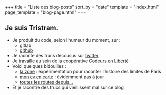 +++
title = "Liste des blog-posts"
sort_by = "date"
template = "index.html"
page_template = "blog-page.html"
+++

## Je suis Tristram.
* Je produit du code, selon l’humeur du moment, sur :
    * [gitlab](https://gitlab.com/tristramg)
    * [github](https://github.com/tristramg)
* Je raconte des trucs décousus sur [twitter](https://twitter.com/tristramg)
* Je travaille au sein de la coopérative [Codeurs en Liberté](https://www.codeursenliberte.fr/)
* Voici quelques bidouilles :
    * [la zone](https://tristramg.github.io/lazone/) : expérimentation pour raconter l’histoire des limites de Paris
    * [mon cv en carte](https://tristramg.github.io/) : évidemment pas à jour
    * [toutes les routes depuis…](https://cloud.tristramg.eu/index.php/s/nKTxqGmDXBNfSs2?)
* Et je racontre des trucs qui vieillissent mal sur ce blog
